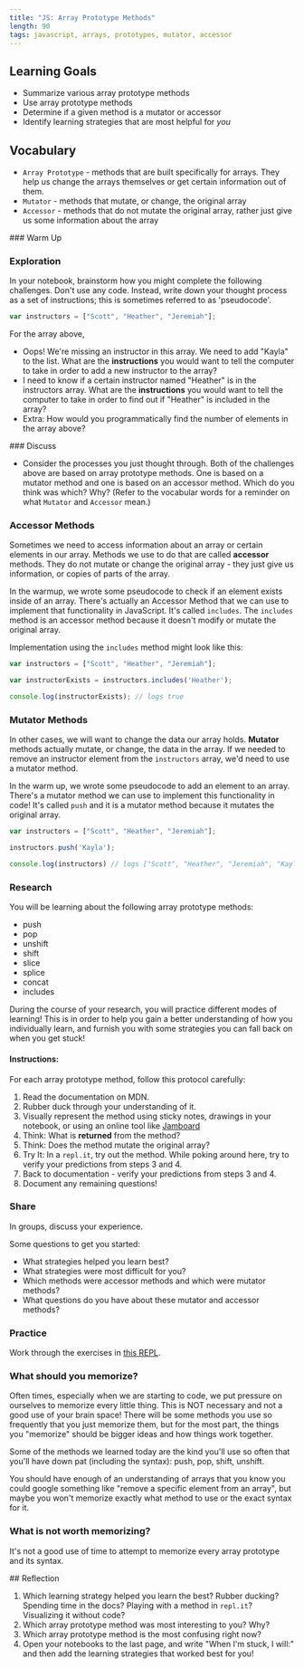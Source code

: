 ```yaml
---
title: "JS: Array Prototype Methods"
length: 90
tags: javascript, arrays, prototypes, mutator, accessor
---
```


## Learning Goals

* Summarize various array prototype methods
* Use array prototype methods
* Determine if a given method is a mutator or accessor
* Identify learning strategies that are most helpful for <em>you</em>

## Vocabulary

- `Array Prototype` - methods that are built specifically for arrays. They help us change the arrays themselves or get certain information out of them.
- `Mutator` - methods that mutate, or change, the original array
- `Accessor` - methods that do not mutate the original array, rather just give us some information about the array

<section class="call-to-action">
### Warm Up

<div class="answer">

### Exploration

In your notebook, brainstorm how you might complete the following challenges. Don't use any code. Instead, write down your thought process as a set of instructions; this is sometimes referred to as 'pseudocode'. 

```javascript
var instructors = ["Scott", "Heather", "Jeremiah"];
```

For the array above,
- Oops! We're missing an instructor in this array. We need to add "Kayla" to the list. What are the **instructions** you would want to tell the computer to take in order to add a new instructor to the array? 
- I need to know if a certain instructor named "Heather" is in the instructors array. What are the **instructions** you would want to tell the computer to take in order to find out if "Heather" is included in the array?
- Extra: How would you programmatically find the number of elements in the array above? 
</div>

<div class="answer">
### Discuss

- Consider the processes you just thought through. Both of the challenges above are based on array prototype methods. One is based on a mutator method and one is based on an accessor method. Which do you think was which? Why? (Refer to the vocabular words for a reminder on what `Mutator` and `Accessor` mean.)

</div>
</section>

### Accessor Methods

Sometimes we need to access information about an array or certain elements in our array. Methods we use to do that are called **accessor** methods. They do not mutate or change the original array - they just give us information, or copies of parts of the array. 

In the warmup, we wrote some pseudocode to check if an element exists inside of an array. There's actually an Accessor Method that we can use to implement that functionality in JavaScript. It's called `includes`. The `includes` method is an accessor method because it doesn't modify or mutate the original array.

Implementation using the `includes` method might look like this: 

```js
var instructors = ["Scott", "Heather", "Jeremiah"];

var instructorExists = instructors.includes('Heather');

console.log(instructorExists); // logs true
```

### Mutator Methods

In other cases, we will want to change the data our array holds. **Mutator** methods actually mutate, or change, the data in the array. If we needed to remove an instructor element from the `instructors` array, we'd need to use a mutator method.

In the warm up, we wrote some pseudocode to add an element to an array. There's a mutator method we can use to implement this functionality in code! It's called `push` and it is a mutator method because it mutates the original array. 


```js
var instructors = ["Scott", "Heather", "Jeremiah"];

instructors.push('Kayla');

console.log(instructors) // logs ["Scott", "Heather", "Jeremiah", "Kayla"];
```
<section class="call-to-action">

### Research

You will be learning about the following array prototype methods:

- push
- pop
- unshift
- shift
- slice
- splice
- concat
- includes

During the course of your research, you will practice different modes of learning! This is in order to help you gain a better understanding of how you individually learn, and furnish you with some strategies you can fall back on when you get stuck!

#### Instructions:

For each array prototype method, follow this protocol carefully:

1. Read the documentation on MDN.
2. Rubber duck through your understanding of it.
3. Visually represent the method using sticky notes, drawings in your notebook, or using an online tool like [Jamboard](https://jamboard.google.com/)
4. Think: What is **returned** from the method?
5. Think: Does the method mutate the original array?
6. Try It: In a `repl.it`, try out the method. While poking around here, try to verify your predictions from steps 3 and 4.
7. Back to documentation - verify your predictions from steps 3 and 4.
8. Document any remaining questions!
</section>

<section class="call-to-action">

### Share

In groups, discuss your experience. 

Some questions to get you started: 
  - What strategies helped you learn best? 
  - What strategies were most difficult for you? 
  - Which methods were accessor methods and which were mutator methods?
  - What questions do you have about these mutator and accessor methods?
</section>

<section class="checks-for-understanding">

### Practice
Work through the exercises in <a target="_blank" href="https://replit.com/@frontend-instructors/js-prototype-array-methods-practice#index.js">this REPL</a>.
</section>


<!-- ## Gallery Walk -->
<!-- ## Presentations

- *Group 1:* push
- *Group 2:* pop
- *Group 3:* unshift
- *Group 4:* shift
- *Group 5:* slice
- *Group 6:* splice
- *Group 7:* includes
- *Group 8:* concat

In your new group of 3, make a presentation for your assigned array prototype! It should include:
- Name of method
- What it does (in plain English) and why you would use it
- Does it mutate the original array?
- What does it return
- _Optional (but helpful!): Syntax examples, use-case examples in a `repl.it`, analogies, etc._

After all are complete, each group will do a short presentation on their assigned array prototype. Make sure you decide who is leading the presentaion, or split up sections between the three of you!

If you aren't 100% of something you are about add to your presentation - totally ok to ask an instructor! We do want to make sure these provide accurate info for your classmates. -->

<section class="note">

### What should you memorize?

Often times, especially when we are starting to code, we put pressure on ourselves to memorize every little thing. This is NOT necessary and not a good use of your brain space! There will be some methods you use so frequently that you just memorize them, but for the most part, the things you "memorize" should be bigger ideas and how things work together.

Some of the methods we learned today are the kind you'll use so often that you'll have down pat (including the syntax): push, pop, shift, unshift.

You should have enough of an understanding of arrays that you know you could google something like "remove a specific element from an array", but maybe you won't memorize exactly what method to use or the exact syntax for it.

### What is not worth memorizing?

It's not a good use of time to attempt to memorize every array prototype and its syntax.
</section>

<section class="checks-for-understanding">
## Reflection

1. Which learning strategy helped you learn the best? Rubber ducking? Spending time in the docs? Playing with a method in `repl.it`? Visualizing it without code?
2. Which array prototype method was most interesting to you? Why? 
3. Which array prototype method is the most confusing right now? 
4. Open your notebooks to the last page, and write "When I'm stuck, I will:" and then add the learning strategies that worked best for you!
</section>
